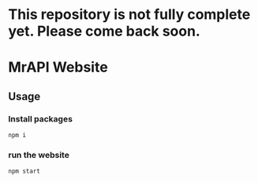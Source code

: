 # This repository is not fully complete yet. Please come back soon.

# MrAPI Website
## Usage
### Install packages
```
npm i
```
### run the website
```
npm start
```
